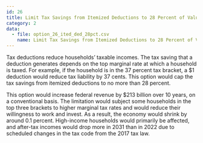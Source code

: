 ```yaml
---
id: 26
title: Limit Tax Savings from Itemized Deductions to 28 Percent of Value
category: 2
data:
  - file: option_26_ited_ded_28pct.csv
    name: Limit Tax Savings from Itemized Deductions to 28 Percent of Value
---
```


Tax deductions reduce households’ taxable incomes. The tax saving that a deduction generates depends on the top marginal rate at which a household is taxed. For example, if the household is in the 37 percent tax bracket, a $1 deduction would reduce tax liability by 37 cents. This option would cap the tax savings from itemized deductions to no more than 28 percent.

This option would increase federal revenue by $213 billion over 10 years, on a conventional basis. The limitation would subject some households in the top three brackets to higher marginal tax rates and would reduce their willingness to work and invest. As a result, the economy would shrink by around 0.1 percent. High-income households would primarily be affected, and after-tax incomes would drop more in 2031 than in 2022 due to scheduled changes in the tax code from the 2017 tax law.